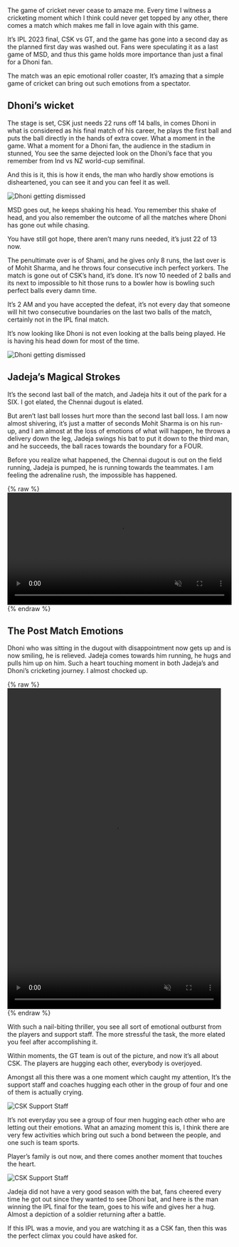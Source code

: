 The game of cricket never cease to amaze me. Every time I witness a cricketing moment which I think could never get topped by any other, there comes a match which makes me fall in love again with this game.

It’s IPL 2023 final, CSK vs GT, and the game has gone into a second day as the planned first day was washed out. Fans were speculating it as a last game of MSD, and thus this game holds more importance than just a final for a Dhoni fan.

The match was an epic emotional roller coaster, It’s amazing that a simple game of cricket can bring out such emotions from a spectator.

## Dhoni’s wicket

The stage is set, CSK just needs 22 runs off 14 balls, in comes Dhoni in what is considered as his final match of his career, he plays the first ball and puts the ball directly in the hands of extra cover. What a moment in the game. What a moment for a Dhoni fan, the audience in the stadium in stunned, You see the same dejected look on the Dhoni’s face that you remember from Ind vs NZ world-cup semifinal.

And this is it, this is how it ends, the man who hardly show emotions is disheartened, you can see it and you can feel it as well.

![Dhoni getting dismissed](/images/dhoni-getting-dismissed.png)

MSD goes out, he keeps shaking his head. You remember this shake of head, and you also remember the outcome of all the matches where Dhoni has gone out while chasing.

You have still got hope, there aren’t many runs needed, it’s just 22 of 13 now.

The penultimate over is of Shami, and he gives only 8 runs, the last over is of Mohit Sharma, and he throws four consecutive inch perfect yorkers. The match is gone out of CSK’s hand, it’s done. It’s now 10 needed of 2 balls and its next to impossible to hit those runs to a bowler how is bowling such perfect balls every damn time.

It’s 2 AM and you have accepted the defeat, it’s not every day that someone will hit two consecutive boundaries on the last two balls of the match, certainly not in the IPL final match.

It’s now looking like Dhoni is not even looking at the balls being played. He is having his head down for most of the time.

![Dhoni getting dismissed](/images/dhoni-looking-down.jpeg)

## Jadeja’s Magical Strokes


It’s the second last ball of the match, and Jadeja hits it out of the park for a SIX. I got elated, the Chennai dugout is elated.

But aren’t last ball losses hurt more than the second last ball loss. I am now almost shivering, it’s just a matter of seconds Mohit Sharma is on his run-up, and I am almost at the loss of emotions of what will happen, he throws a delivery down the leg, Jadeja swings his bat to put it down to the third man, and he succeeds, the ball races towards the boundary for a FOUR.

Before you realize what happened, the Chennai dugout is out on the field running, Jadeja is pumped, he is running towards the teammates. I am feeling the adrenaline rush, the impossible has happened.

{% raw %}
<video width="100%" preload="auto" muted loop controls>
  <source src="/images/gt-vs-csk-2023-final-last-over.mp4" type="video/mp4">
  Your browser does not support the video tag.
</video>
{% endraw %}

## The Post Match Emotions

Dhoni who was sitting in the dugout with disappointment now gets up and is now smiling, he is relieved. Jadeja comes towards him running, he hugs and pulls him up on him. Such a heart touching moment in both Jadeja’s and Dhoni’s cricketing journey. I almost chocked up.

{% raw %}
<video width="480" height="720" style="display:block; margin:0" preload="auto" muted loop controls>
  <source src="/images/jadeja-hugging-dhoni.mp4" type="video/mp4">
  Your browser does not support the video tag.
</video>
{% endraw %}

With such a nail-biting thriller, you see all sort of emotional outburst from the players and support staff. The more stressful the task, the more elated you feel after accomplishing it.

Within moments, the GT team is out of the picture, and now it’s all about CSK. The players are hugging each other, everybody is overjoyed.

Amongst all this there was a one moment which caught my attention, It’s the support staff and coaches hugging each other in the group of four and one of them is actually crying.

![CSK Support Staff](/images/csk-support-staff.jpeg)


It’s not everyday you see a group of four men hugging each other who are letting out their emotions. What an amazing moment this is, I think there are very few activities which bring out such a bond between the people, and one such is team sports.

Player’s family is out now, and there comes another moment that touches the heart.

![CSK Support Staff](/images/jadeja-wife-hug.jpeg)

Jadeja did not have a very good season with the bat, fans cheered every time he got out since they wanted to see Dhoni bat, and here is the man winning the IPL final for the team, goes to his wife and gives her a hug. Almost a depiction of a soldier returning after a battle.

If this IPL was a movie, and you are watching it as a CSK fan, then this was the perfect climax you could have asked for.

